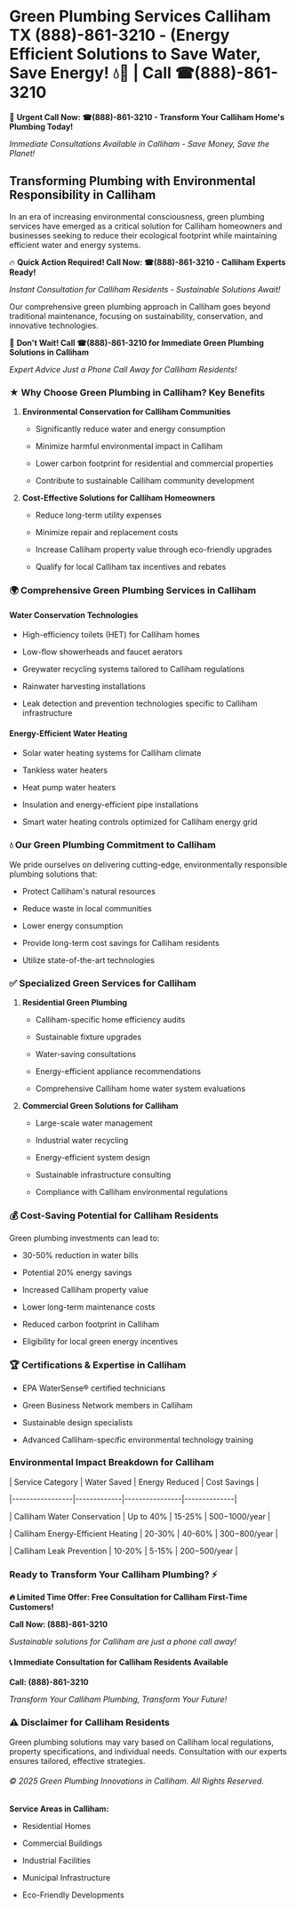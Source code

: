# Green Plumbing Services Calliham TX (888)-861-3210 - (Energy Efficient Solutions to Save Water, Save Energy! 💧🌿 | Call ☎(888)-861-3210

🚨 **Urgent Call Now: ☎(888)-861-3210 - Transform Your Calliham Home's Plumbing Today!**
*Immediate Consultations Available in Calliham - Save Money, Save the Planet!*

## Transforming Plumbing with Environmental Responsibility in Calliham

In an era of increasing environmental consciousness, green plumbing services have emerged as a critical solution for Calliham homeowners and businesses seeking to reduce their ecological footprint while maintaining efficient water and energy systems. 

🔥 **Quick Action Required! Call Now: ☎(888)-861-3210 - Calliham Experts Ready!**
*Instant Consultation for Calliham Residents - Sustainable Solutions Await!*

Our comprehensive green plumbing approach in Calliham goes beyond traditional maintenance, focusing on sustainability, conservation, and innovative technologies.

🚨 **Don't Wait! Call ☎(888)-861-3210 for Immediate Green Plumbing Solutions in Calliham**
*Expert Advice Just a Phone Call Away for Calliham Residents!*

### ★ Why Choose Green Plumbing in Calliham? Key Benefits

1. **Environmental Conservation for Calliham Communities** 
   - Significantly reduce water and energy consumption
   - Minimize harmful environmental impact in Calliham
   - Lower carbon footprint for residential and commercial properties
   - Contribute to sustainable Calliham community development

2. **Cost-Effective Solutions for Calliham Homeowners** 
   - Reduce long-term utility expenses
   - Minimize repair and replacement costs
   - Increase Calliham property value through eco-friendly upgrades
   - Qualify for local Calliham tax incentives and rebates

### 🌍 Comprehensive Green Plumbing Services in Calliham

#### Water Conservation Technologies
- High-efficiency toilets (HET) for Calliham homes
- Low-flow showerheads and faucet aerators
- Greywater recycling systems tailored to Calliham regulations
- Rainwater harvesting installations
- Leak detection and prevention technologies specific to Calliham infrastructure

#### Energy-Efficient Water Heating
- Solar water heating systems for Calliham climate
- Tankless water heaters
- Heat pump water heaters
- Insulation and energy-efficient pipe installations
- Smart water heating controls optimized for Calliham energy grid

### 💧 Our Green Plumbing Commitment to Calliham

We pride ourselves on delivering cutting-edge, environmentally responsible plumbing solutions that:
- Protect Calliham's natural resources
- Reduce waste in local communities
- Lower energy consumption
- Provide long-term cost savings for Calliham residents
- Utilize state-of-the-art technologies

### ✅ Specialized Green Services for Calliham

1. **Residential Green Plumbing**
   - Calliham-specific home efficiency audits
   - Sustainable fixture upgrades
   - Water-saving consultations
   - Energy-efficient appliance recommendations
   - Comprehensive Calliham home water system evaluations

2. **Commercial Green Solutions for Calliham**
   - Large-scale water management
   - Industrial water recycling
   - Energy-efficient system design
   - Sustainable infrastructure consulting
   - Compliance with Calliham environmental regulations

### 💰 Cost-Saving Potential for Calliham Residents

Green plumbing investments can lead to:
- 30-50% reduction in water bills
- Potential 20% energy savings
- Increased Calliham property value
- Lower long-term maintenance costs
- Reduced carbon footprint in Calliham
- Eligibility for local green energy incentives

### 🏆 Certifications & Expertise in Calliham

- EPA WaterSense® certified technicians
- Green Business Network members in Calliham
- Sustainable design specialists
- Advanced Calliham-specific environmental technology training

### Environmental Impact Breakdown for Calliham

| Service Category | Water Saved | Energy Reduced | Cost Savings |
|-----------------|-------------|----------------|--------------|
| Calliham Water Conservation | Up to 40% | 15-25% | $500-$1000/year |
| Calliham Energy-Efficient Heating | 20-30% | 40-60% | $300-$800/year |
| Calliham Leak Prevention | 10-20% | 5-15% | $200-$500/year |

### Ready to Transform Your Calliham Plumbing? ⚡

**🔥 Limited Time Offer: Free Consultation for Calliham First-Time Customers!**

**Call Now: (888)-861-3210**
*Sustainable solutions for Calliham are just a phone call away!*

#### 📞 Immediate Consultation for Calliham Residents Available

**Call: (888)-861-3210**
*Transform Your Calliham Plumbing, Transform Your Future!*

### ⚠️ Disclaimer for Calliham Residents

Green plumbing solutions may vary based on Calliham local regulations, property specifications, and individual needs. Consultation with our experts ensures tailored, effective strategies.

###### © 2025 Green Plumbing Innovations in Calliham. All Rights Reserved.

**Service Areas in Calliham:** 
- Residential Homes
- Commercial Buildings
- Industrial Facilities
- Municipal Infrastructure
- Eco-Friendly Developments